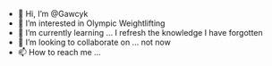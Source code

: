 - 👋 Hi, I’m @Gawcyk
- 👀 I’m interested in Olympic Weightlifting
- 🌱 I’m currently learning ... I refresh the knowledge I have forgotten
- 💞️ I’m looking to collaborate on ... not now
- 📫 How to reach me ...

<!---
Gawcyk/Gawcyk is a ✨ special ✨ repository because its `README.md` (this file) appears on your GitHub profile.
You can click the Preview link to take a look at your changes.
--->
